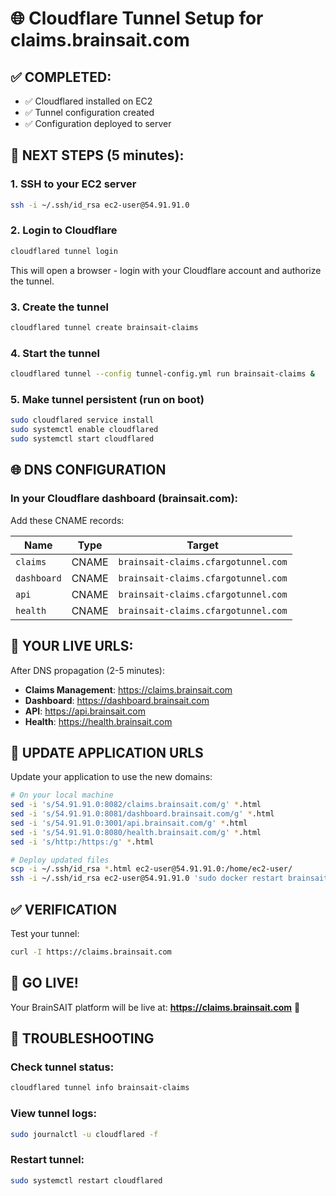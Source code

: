 # 🌐 Cloudflare Tunnel Setup for claims.brainsait.com

## ✅ COMPLETED:
- ✅ Cloudflared installed on EC2
- ✅ Tunnel configuration created
- ✅ Configuration deployed to server

## 🚀 NEXT STEPS (5 minutes):

### 1. SSH to your EC2 server
```bash
ssh -i ~/.ssh/id_rsa ec2-user@54.91.91.0
```

### 2. Login to Cloudflare
```bash
cloudflared tunnel login
```
This will open a browser - login with your Cloudflare account and authorize the tunnel.

### 3. Create the tunnel
```bash
cloudflared tunnel create brainsait-claims
```

### 4. Start the tunnel
```bash
cloudflared tunnel --config tunnel-config.yml run brainsait-claims &
```

### 5. Make tunnel persistent (run on boot)
```bash
sudo cloudflared service install
sudo systemctl enable cloudflared
sudo systemctl start cloudflared
```

## 🌐 DNS CONFIGURATION

### In your Cloudflare dashboard (brainsait.com):

Add these CNAME records:

| Name | Type | Target |
|------|------|--------|
| `claims` | CNAME | `brainsait-claims.cfargotunnel.com` |
| `dashboard` | CNAME | `brainsait-claims.cfargotunnel.com` |
| `api` | CNAME | `brainsait-claims.cfargotunnel.com` |
| `health` | CNAME | `brainsait-claims.cfargotunnel.com` |

## 🎯 YOUR LIVE URLS:

After DNS propagation (2-5 minutes):
- **Claims Management**: https://claims.brainsait.com
- **Dashboard**: https://dashboard.brainsait.com  
- **API**: https://api.brainsait.com
- **Health**: https://health.brainsait.com

## 🔧 UPDATE APPLICATION URLS

Update your application to use the new domains:
```bash
# On your local machine
sed -i 's/54.91.91.0:8082/claims.brainsait.com/g' *.html
sed -i 's/54.91.91.0:8081/dashboard.brainsait.com/g' *.html
sed -i 's/54.91.91.0:3001/api.brainsait.com/g' *.html
sed -i 's/54.91.91.0:8080/health.brainsait.com/g' *.html
sed -i 's/http:/https:/g' *.html

# Deploy updated files
scp -i ~/.ssh/id_rsa *.html ec2-user@54.91.91.0:/home/ec2-user/
ssh -i ~/.ssh/id_rsa ec2-user@54.91.91.0 'sudo docker restart brainsait-web brainsait-dashboard brainsait-claims brainsait-health'
```

## ✅ VERIFICATION

Test your tunnel:
```bash
curl -I https://claims.brainsait.com
```

## 🎊 GO LIVE!

Your BrainSAIT platform will be live at:
**https://claims.brainsait.com** 🚀

## 🔧 TROUBLESHOOTING

### Check tunnel status:
```bash
cloudflared tunnel info brainsait-claims
```

### View tunnel logs:
```bash
sudo journalctl -u cloudflared -f
```

### Restart tunnel:
```bash
sudo systemctl restart cloudflared
```
